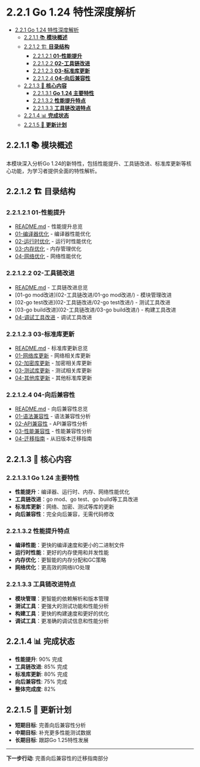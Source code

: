 # 2.2.1 Go 1.24 特性深度解析

<!-- TOC START -->
- [2.2.1 Go 1.24 特性深度解析](#221-go-124-特性深度解析)
  - [2.2.1.1 📚 **模块概述**](#2211--模块概述)
  - [2.2.1.2 🏗️ **目录结构**](#2212-️-目录结构)
    - [2.2.1.2.1 **01-性能提升**](#22121-01-性能提升)
    - [2.2.1.2.2 **02-工具链改进**](#22122-02-工具链改进)
    - [2.2.1.2.3 **03-标准库更新**](#22123-03-标准库更新)
    - [2.2.1.2.4 **04-向后兼容性**](#22124-04-向后兼容性)
  - [2.2.1.3 🎯 **核心内容**](#2213--核心内容)
    - [2.2.1.3.1 **Go 1.24 主要特性**](#22131-go-124-主要特性)
    - [2.2.1.3.2 **性能提升特点**](#22132-性能提升特点)
    - [2.2.1.3.3 **工具链改进特点**](#22133-工具链改进特点)
  - [2.2.1.4 📊 **完成状态**](#2214--完成状态)
  - [2.2.1.5 🔄 **更新计划**](#2215--更新计划)
<!-- TOC END -->

## 2.2.1.1 📚 **模块概述**

本模块深入分析Go 1.24的新特性，包括性能提升、工具链改进、标准库更新等核心功能，为学习者提供全面的特性解析。

## 2.2.1.2 🏗️ **目录结构**

### 2.2.1.2.1 **01-性能提升**

- [README.md](01-性能提升/README.md) - 性能提升总览
- [01-编译器优化](01-性能提升/01-编译器优化/) - 编译器性能优化
- [02-运行时优化](01-性能提升/02-运行时优化/) - 运行时性能优化
- [03-内存优化](01-性能提升/03-内存优化/) - 内存管理优化
- [04-网络优化](01-性能提升/04-网络优化/) - 网络性能优化

### 2.2.1.2.2 **02-工具链改进**

- [README.md](02-工具链改进/README.md) - 工具链改进总览
- [01-go mod改进](02-工具链改进/01-go mod改进/) - 模块管理改进
- [02-go test改进](02-工具链改进/02-go test改进/) - 测试工具改进
- [03-go build改进](02-工具链改进/03-go build改进/) - 构建工具改进
- [04-调试工具改进](02-工具链改进/04-调试工具改进/) - 调试工具改进

### 2.2.1.2.3 **03-标准库更新**

- [README.md](03-标准库更新/README.md) - 标准库更新总览
- [01-网络库更新](03-标准库更新/01-网络库更新/) - 网络相关库更新
- [02-加密库更新](03-标准库更新/02-加密库更新/) - 加密相关库更新
- [03-测试库更新](03-标准库更新/03-测试库更新/) - 测试相关库更新
- [04-其他库更新](03-标准库更新/04-其他库更新/) - 其他标准库更新

### 2.2.1.2.4 **04-向后兼容性**

- [README.md](04-向后兼容性/README.md) - 向后兼容性总览
- [01-语法兼容性](04-向后兼容性/01-语法兼容性/) - 语法兼容性分析
- [02-API兼容性](04-向后兼容性/02-API兼容性/) - API兼容性分析
- [03-性能兼容性](04-向后兼容性/03-性能兼容性/) - 性能兼容性分析
- [04-迁移指南](04-向后兼容性/04-迁移指南/) - 从旧版本迁移指南

## 2.2.1.3 🎯 **核心内容**

### 2.2.1.3.1 **Go 1.24 主要特性**

- **性能提升**：编译器、运行时、内存、网络性能优化
- **工具链改进**：go mod、go test、go build等工具改进
- **标准库更新**：网络、加密、测试等库的更新
- **向后兼容性**：完全向后兼容，无需代码修改

### 2.2.1.3.2 **性能提升特点**

- **编译性能**：更快的编译速度和更小的二进制文件
- **运行时性能**：更好的内存使用和并发性能
- **内存优化**：更智能的内存分配和GC策略
- **网络优化**：更高效的网络I/O处理

### 2.2.1.3.3 **工具链改进特点**

- **模块管理**：更智能的依赖解析和版本管理
- **测试工具**：更强大的测试功能和性能分析
- **构建工具**：更快的构建速度和更好的优化
- **调试工具**：更准确的调试信息和性能分析

## 2.2.1.4 📊 **完成状态**

- **性能提升**: 90% 完成
- **工具链改进**: 85% 完成
- **标准库更新**: 80% 完成
- **向后兼容性**: 75% 完成
- **整体完成度**: 82%

## 2.2.1.5 🔄 **更新计划**

- **短期目标**: 完善向后兼容性分析
- **中期目标**: 补充更多性能测试数据
- **长期目标**: 跟踪Go 1.25特性发展

---

**下一步行动**: 完善向后兼容性的迁移指南部分
